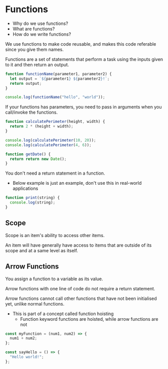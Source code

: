 # Functions

- Why do we use functions?
- What are functions?
- How do we write functions?

We use functions to make code reusable, and makes this code referable since you give them names.

Functions are a set of statements that perform a task using the inputs given to it and then return an output.

```js
function functionName(parameter1, parameter2) {
  let output = `${parameter1} ${parameter2}!`;
  return output;
}

console.log(functionName("hello", "world"));
```

If your functions has parameters, you need to pass in arguments when you call/invoke the functions.

```js
function calculatePerimeter(height, width) {
  return 2 * (height + width);
}

console.log(calculatePerimeter(10, 20));
console.log(calculatePerimeter(4, 6));
```

```js
function getDate() {
  return return new Date();
}
```

You don't need a return statement in a function.

- Below example is just an example, don't use this in real-world applications

```js
function print(string) {
  console.log(string);
}
```

## Scope

Scope is an item's ability to access other items.

An item will have generally have access to items that are outside of its scope and at a same level as itself.

## Arrow Functions

You assign a function to a variable as its value.

Arrow functions with one line of code do not require a return statement.

Arrow functions cannot call other functions that have not been initialised yet, unlike normal functions.

- This is part of a concept called function hoisting
  - Function keyword functions are hoisted, while arrow functions are not

```js
const myFunction = (num1, num2) => {
  num1 + num2;
};

const sayHello = () => {
  "Hello world!";
};
```
